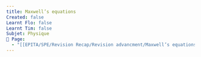 ```yaml
---
title: Maxwell’s equations
Created: false
Learnt Flo: false
Learnt Tim: false
Subjet: Physique
🏫 Page:
  - "[[EPITA/SPE/Revision Recap/Revision advancment/Maxwell’s equations]]"
---
```

